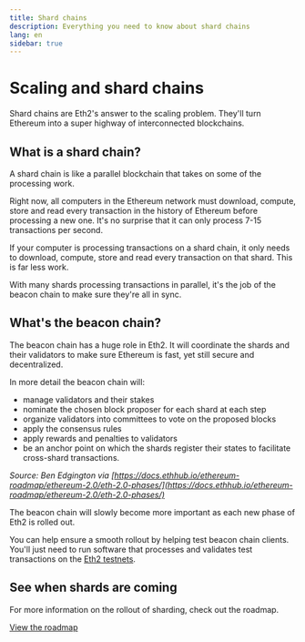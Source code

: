 ```yaml
---
title: Shard chains
description: Everything you need to know about shard chains
lang: en
sidebar: true
---
```


# Scaling and shard chains

<Subtitle>Shard chains are Eth2's answer to the scaling problem. They'll turn Ethereum into a super highway of interconnected blockchains. </Subtitle>

## What is a shard chain?

A shard chain is like a parallel blockchain that takes on some of the processing work.

Right now, all computers in the Ethereum network must download, compute, store and read every transaction in the history of Ethereum before processing a new one. It's no surprise that it can only process 7-15 transactions per second.

If your computer is processing transactions on a shard chain, it only needs to download, compute, store and read every transaction on that shard. This is far less work.

With many shards processing transactions in parallel, it's the job of the beacon chain to make sure they're all in sync.

## What's the beacon chain?

The beacon chain has a huge role in Eth2. It will coordinate the shards and their validators to make sure Ethereum is fast, yet still secure and decentralized.

In more detail the beacon chain will:

- manage validators and their stakes
- nominate the chosen block proposer for each shard at each step
- organize validators into committees to vote on the proposed blocks
- apply the consensus rules
- apply rewards and penalties to validators
- be an anchor point on which the shards register their states to facilitate cross-shard transactions.

_Source: Ben Edgington via [https://docs.ethhub.io/ethereum-roadmap/ethereum-2.0/eth-2.0-phases/](https://docs.ethhub.io/ethereum-roadmap/ethereum-2.0/eth-2.0-phases/)_

The beacon chain will slowly become more important as each new phase of Eth2 is rolled out.

You can help ensure a smooth rollout by helping test beacon chain clients. You'll just need to run software that processes and validates test transactions on the [Eth2 testnets](/eth2/roadmap#join-testing).

## See when shards are coming

For more information on the rollout of sharding, check out the roadmap.

[View the roadmap](/eth2/roadmap)
